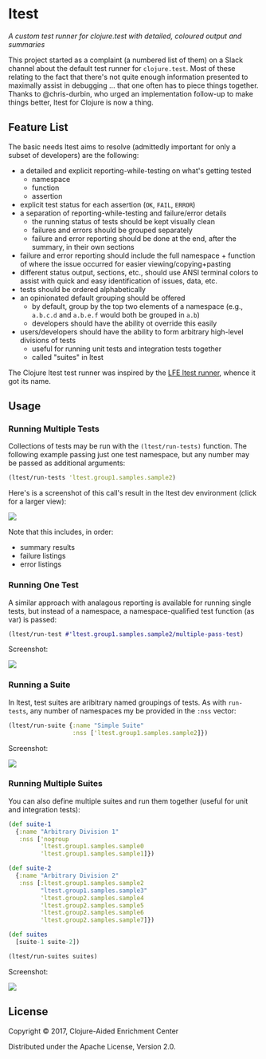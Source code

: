 # ltest

*A custom test runner for clojure.test with detailed, coloured output and summaries*

This project started as a complaint (a numbered list of them) on a Slack
channel about the default test runner for `clojure.test`. Most of these
relating to the fact that there's not quite enough information presented to
maximally assist in debugging ... that one often has to piece things together.
Thanks to @chris-durbin, who urged an implementation follow-up to make things
better, ltest for Clojure is now a thing.


## Feature List

The basic needs ltest aims to resolve (admittedly important for only a subset of
developers) are the following:

* a detailed and explicit reporting-while-testing on what's getting tested
  * namespace
  * function
  * assertion
* explicit test status for each assertion (`OK`, `FAIL`, `ERROR`)
* a separation of reporting-while-testing and failure/error details
  * the running status of tests should be kept visually clean
  * failures and errors should be grouped separately
  * failure and error reporting should be done at the end, after the summary,
    in their own sections
* failure and error reporting should include the full namespace + function of
  where the issue occurred for easier viewing/copying+pasting
* different status output, sections, etc., should use ANSI terminal colors
  to assist with quick and easy identification of issues, data, etc.
* tests should be ordered alphabetically
* an opinionated default grouping should be offered
  * by default, group by the top two elements of a namespace (e.g.,
    `a.b.c.d` and `a.b.e.f` would both be grouped in `a.b`)
  * developers should have the ability ot override this easily
* users/developers should have the ability to form arbitrary high-level
  divisions of tests
  * useful for running unit tests and integration tests together
  * called "suites" in ltest

The Clojure ltest test runner was inspired by the
[LFE ltest runner][lfe-test-runner], whence it got its name.


## Usage

### Running Multiple Tests

Collections of tests may be run with the `(ltest/run-tests)` function. The
following example passing just one test namespace, but any number may be
passed as additional arguments:

```clj
(ltest/run-tests 'ltest.group1.samples.sample2)
```

Here's is a screenshot of this call's result in the ltest dev environment
(click for a larger view):

[![][screen1-thumb]][screen1]

Note that this includes, in order:
* summary results
* failure listings
* error listings


### Running One Test

A similar approach with analagous reporting is available for running single
tests, but instead of a namespace, a namespace-qualified test function (as
var) is passed:

```clj
(ltest/run-test #'ltest.group1.samples.sample2/multiple-pass-test)
```

Screenshot:

[![][screen2-thumb]][screen2]


### Running a Suite

In ltest, test suites are aribitrary named groupings of tests. As with
`run-tests`, any number of namespaces my be provided in the `:nss` vector:

```clj
(ltest/run-suite {:name "Simple Suite"
                  :nss ['ltest.group1.samples.sample2]})
```

Screenshot:

[![][screen3-thumb]][screen3]


### Running Multiple Suites

You can also define multiple suites and run them together (useful for unit and
integration tests):

```clj
(def suite-1
  {:name "Arbitrary Division 1"
   :nss ['nogroup
         'ltest.group1.samples.sample0
         'ltest.group1.samples.sample1]})

(def suite-2
  {:name "Arbitrary Division 2"
   :nss [:ltest.group1.samples.sample2
         "ltest.group1.samples.sample3"
         'ltest.group2.samples.sample4
         'ltest.group2.samples.sample5
         'ltest.group2.samples.sample6
         'ltest.group2.samples.sample7]})

(def suites
  [suite-1 suite-2])

(ltest/run-suites suites)
```

Screenshot:

[![][screen4-thumb]][screen4]


## License

Copyright © 2017, Clojure-Aided Enrichment Center

Distributed under the Apache License, Version 2.0.


<!-- Named page links below: /-->

[screen1-thumb]: resources/images/ns-test-thumb.png
[screen1]: resources/images/ns-test.png
[screen2-thumb]: resources/images/single-test-thumb.png
[screen2]: resources/images/single-test.png
[screen3-thumb]: resources/images/suite-test-thumb.png
[screen3]: resources/images/suite-test.png
[screen4-thumb]: resources/images/suites-tests-thumb.png
[screen4]: resources/images/suites-tests.png

[lfe-test-runner]: https://github.com/lfex/ltest#the-lfe-test-runner-
